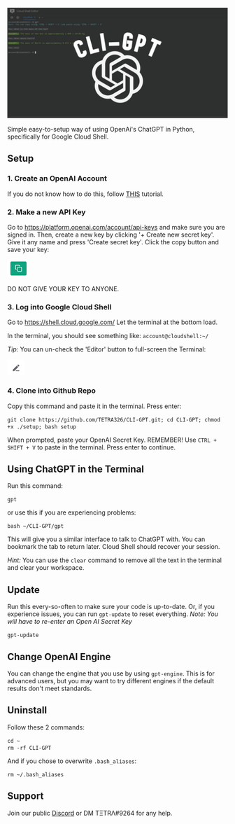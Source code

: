 ![CLI-GPT Image](/images/CLI-GPT3.png)

Simple easy-to-setup way of using OpenAi's ChatGPT in Python, specifically for Google Cloud Shell.

## Setup
### 1. Create an OpenAI Account
If you do not know how to do this, follow [THIS](https://www.youtube.com/watch?v=0b49O19FyC8) tutorial.

### 2. Make a new API Key
Go to https://platform.openai.com/account/api-keys and make sure you are signed in. Then, create a new key by clicking '+ Create new secret key'.
Give it any name and press 'Create secret key'. Click the copy button and save your key:

![Copy button image](/images/copy.png)

DO NOT GIVE YOUR KEY TO ANYONE.

### 3. Log into Google Cloud Shell
Go to https://shell.cloud.google.com/
Let the terminal at the bottom load.

In the terminal, you should see something like: `account@cloudshell:~/`

*Tip:*
You can un-check the 'Editor' button to full-screen the Terminal:

![Close-Editor](/images/pencil.png)

### 4. Clone into Github Repo
Copy this command and paste it in the terminal. Press enter:
```
git clone https://github.com/TETRA326/CLI-GPT.git; cd CLI-GPT; chmod +x ./setup; bash setup
```
<!--Follow this command:
```
git clone https://github.com/TETRA326/CLI-GPT.git
```
When that is finished, run these commands:
```
cd CLI-GPT
chmod +x ./setup
```

### 5. Run ./setup and insert API Key
Run this command:
```
./setup
```-->
When prompted, paste your OpenAI Secret Key. REMEMBER! Use `CTRL + SHIFT + V` to paste in the terminal.
Press enter to continue.

## Using ChatGPT in the Terminal

Run this command:
```
gpt
```
or use this if you are experiencing problems:
```
bash ~/CLI-GPT/gpt
```
This will give you a similar interface to talk to ChatGPT with. You can bookmark the tab to return later. Cloud Shell should recover your session.

*Hint:* You can use the `clear` command to remove all the text in the terminal and clear your workspace.

## Update
Run this every-so-often to make sure your code is up-to-date. Or, if you experience issues, you can run `gpt-update` to reset everything. *Note: You will have to re-enter an Open AI Secret Key*
```
gpt-update
```

## Change OpenAI Engine
You can change the engine that you use by using `gpt-engine`. This is for advanced users, but you may want to try different engines if the default results don't meet standards.

## Uninstall
Follow these 2 commands:
```
cd ~
rm -rf CLI-GPT
```
And if you chose to overwrite `.bash_aliases`:
```
rm ~/.bash_aliases
```
## Support
Join our public [Discord](https://discord.gg/NCXRYSmx2a) or DM TΞTRΛ#9264 for any help.
